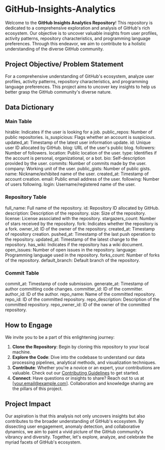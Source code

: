 # GitHub-Insights-Analytics

Welcome to the **GitHub Insights Analytics Repository**! This repository is dedicated to a comprehensive exploration and analysis of GitHub's rich ecosystem. Our objective is to uncover valuable insights from user profiles, activity patterns, repository characteristics, and programming language preferences. Through this endeavor, we aim to contribute to a holistic understanding of the diverse GitHub community.

## Project Objective/ Problem Statement

For a comprehensive understanding of GitHub's ecosystem, analyze user profiles, activity patterns, repository characteristics, and programming language preferences. This project aims to uncover key insights to help us better grasp the GitHub community's diverse nature.

## Data Dictionary

### Main Table
hirable: Indicates if the user is looking for a job.
public_repos: Number of public repositories.
is_suspicious: Flags whether an account is suspicious.
updated_at: Timestamp of the latest user information update.
id: Unique user ID allocated by GitHub.
blog: URL of the user's public blog.
followers: Number of followers.
location: Public location of the user.
type: Identifies if the account is personal, organizational, or a bot.
bio: Self-description provided by the user.
commits: Number of commits made by the user.
company: Working unit of the user.
public_gists: Number of public gists.
name: Nickname/exhibited name of the user.
created_at: Timestamp of account creation.
email: Public email address of the user.
following:  Number of users following. 
login: Username/registered name of the user.

### Repository Table
full_name: Full name of the repository.
id: Repository ID allocated by GitHub.
description: Description of the repository.
size: Size of the repository.
license: License associated with the repository.
stargazers_count: Number of stars received by the repository.
fork: Indicates whether the repository is a fork.
owner_id: ID of the owner of the repository.
created_at: Timestamp of repository creation.
pushed_at: Timestamp of the last push operation to the repository.
updated_at: Timestamp of the latest change to the repository.
has_wiki: Indicates if the repository has a wiki document.
open_issues: Number of open issues in the repository.
language: Programming language used in the repository.
forks_count: Number of forks of the repository.
default_branch: Default branch of the repository.

### Commit Table
commit_at: Timestamp of code submission.
generate_at: Timestamp of author committing code changes.
committer_id: ID of the committer.
author_id: ID of the author.
repo_name: Name of the committed repository.
repo_id: ID of the committed repository.
repo_description: Description of the committed repository.
repo_owner_id: ID of the owner of the committed repository.


## How to Engage

We invite you to be a part of this enlightening journey:

1. **Clone the Repository**: Begin by cloning this repository to your local machine.
2. **Explore the Code**: Dive into the codebase to understand our data processing pipelines, analytical methods, and visualization techniques.
3. **Contribute**: Whether you're a novice or an expert, your contributions are valuable. Check out our [Contributing Guidelines](CONTRIBUTING.md) to get started.
4. **Connect**: Have questions or insights to share? Reach out to us at [your.email@example.com]. Collaboration and knowledge sharing are the pillars of this project.

## Project Impact

Our aspiration is that this analysis not only uncovers insights but also contributes to the broader understanding of GitHub's ecosystem. By dissecting user engagement, anomaly detection, and collaborative dynamics, we aim to paint a vivid picture of the GitHub community's vibrancy and diversity. Together, let's explore, analyze, and celebrate the myriad facets of GitHub's ecosystem.
